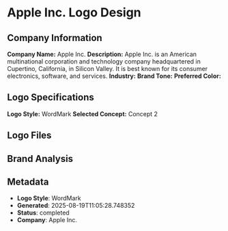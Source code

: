 # Apple Inc. Logo Design

## Company Information
**Company Name:** Apple Inc.
**Description:** Apple Inc. is an American multinational corporation and technology company headquartered in Cupertino, California, in Silicon Valley. It is best known for its consumer electronics, software, and services.
**Industry:** 
**Brand Tone:** 
**Preferred Color:** 

## Logo Specifications
**Logo Style:** WordMark
**Selected Concept:** Concept 2

## Logo Files
## Brand Analysis


## Metadata
- **Logo Style**: WordMark
- **Generated**: 2025-08-19T11:05:28.748352
- **Status**: completed
- **Company**: Apple Inc.
